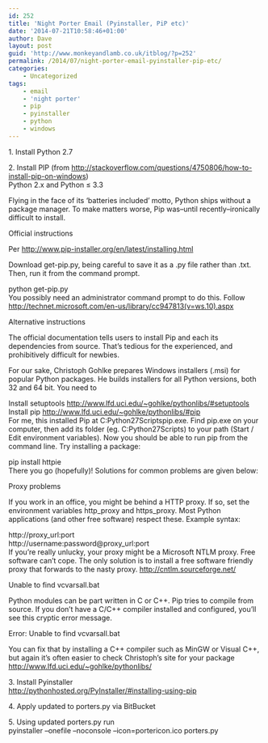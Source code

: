```yaml
---
id: 252
title: 'Night Porter Email (Pyinstaller, PiP etc)'
date: '2014-07-21T10:58:46+01:00'
author: Dave
layout: post
guid: 'http://www.monkeyandlamb.co.uk/itblog/?p=252'
permalink: /2014/07/night-porter-email-pyinstaller-pip-etc/
categories:
    - Uncategorized
tags:
    - email
    - 'night porter'
    - pip
    - pyinstaller
    - python
    - windows
---
```


1\. Install Python 2.7

2\. Install PIP (from http://stackoverflow.com/questions/4750806/how-to-install-pip-on-windows)  
Python 2.x and Python ≤ 3.3

Flying in the face of its ‘batteries included’ motto, Python ships without a package manager. To make matters worse, Pip was–until recently–ironically difficult to install.

Official instructions

Per http://www.pip-installer.org/en/latest/installing.html

Download get-pip.py, being careful to save it as a .py file rather than .txt. Then, run it from the command prompt.

python get-pip.py  
You possibly need an administrator command prompt to do this. Follow http://technet.microsoft.com/en-us/library/cc947813(v=ws.10).aspx

Alternative instructions

The official documentation tells users to install Pip and each its dependencies from source. That’s tedious for the experienced, and prohibitively difficult for newbies.

For our sake, Christoph Gohlke prepares Windows installers (.msi) for popular Python packages. He builds installers for all Python versions, both 32 and 64 bit. You need to

Install setuptools http://www.lfd.uci.edu/~gohlke/pythonlibs/#setuptools  
Install pip http://www.lfd.uci.edu/~gohlke/pythonlibs/#pip  
For me, this installed Pip at C:Python27Scriptspip.exe. Find pip.exe on your computer, then add its folder (eg. C:Python27Scripts) to your path (Start / Edit environment variables). Now you should be able to run pip from the command line. Try installing a package:

pip install httpie  
There you go (hopefully)! Solutions for common problems are given below:

Proxy problems

If you work in an office, you might be behind a HTTP proxy. If so, set the environment variables http\_proxy and https\_proxy. Most Python applications (and other free software) respect these. Example syntax:

http://proxy\_url:port  
http://username:password@proxy\_url:port  
If you’re really unlucky, your proxy might be a Microsoft NTLM proxy. Free software can’t cope. The only solution is to install a free software friendly proxy that forwards to the nasty proxy. http://cntlm.sourceforge.net/

Unable to find vcvarsall.bat

Python modules can be part written in C or C++. Pip tries to compile from source. If you don’t have a C/C++ compiler installed and configured, you’ll see this cryptic error message.

Error: Unable to find vcvarsall.bat

You can fix that by installing a C++ compiler such as MinGW or Visual C++, but again it’s often easier to check Christoph’s site for your package http://www.lfd.uci.edu/~gohlke/pythonlibs/

3\. Install Pyinstaller  
http://pythonhosted.org/PyInstaller/#installing-using-pip

4\. Apply updated to porters.py via BitBucket

5\. Using updated porters.py run  
pyinstaller –onefile –noconsole –icon=portericon.ico porters.py